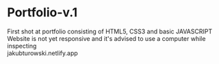 # Portfolio-v.1
First shot at portfolio consisting of HTML5, CSS3 and basic JAVASCRIPT <br>
Website is not yet responsive and it's advised to use a computer while inspecting <br>
jakubturowski.netlify.app
